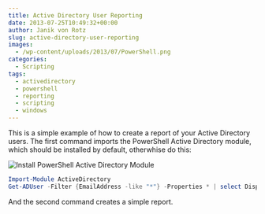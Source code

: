 ```yaml
---
title: Active Directory User Reporting
date: 2013-07-25T10:49:32+00:00
author: Janik von Rotz
slug: active-directory-user-reporting
images:
  - /wp-content/uploads/2013/07/PowerShell.png
categories:
  - Scripting
tags:
  - activedirectory
  - powershell
  - reporting
  - scripting
  - windows
---
```

This is a simple example of how to create a report of your Active Directory users.
The first command imports the PowerShell Active Directory module, which should be installed by default, otherwhise do this:

![Install PowerShell Active Directory Module](/wp-content/uploads/2013/07/2013-07-25-11_43_24-Windows-Funktionen.png)

```powershell
Import-Module ActiveDirectory
Get-ADUser -Filter {EmailAddress -like "*"} -Properties * | select DisplayName, GivenName, Name, Surname, mail, SamAccountName, Department, Title, extensionAttribute1, extensionAttribute2 | Out-GridView
```

And the second command creates a simple report.